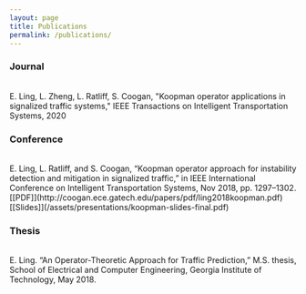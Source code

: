 ```yaml
---
layout: page
title: Publications
permalink: /publications/
---
```


### Journal
<br/>
E. Ling, L. Zheng, L. Ratliff, S. Coogan, "Koopman operator applications in signalized traffic systems," IEEE Transactions on Intelligent Transportation Systems, 2020

### Conference  
<br/>
E. Ling, L. Ratliff, and S. Coogan, “Koopman operator approach for instability detection and mitigation in signalized traffic,” in IEEE International Conference on Intelligent Transportation Systems, Nov 2018, pp. 1297–1302. [[PDF]](http://coogan.ece.gatech.edu/papers/pdf/ling2018koopman.pdf) [[Slides]](/assets/presentations/koopman-slides-final.pdf)

### Thesis  
<br/>
E. Ling. “An Operator-Theoretic Approach for Traffic Prediction,” M.S. thesis, School of Electrical and Computer Engineering, Georgia Institute of Technology, May 2018.

